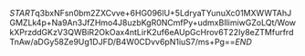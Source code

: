 $START$q3bxNFsn0bm2ZXCvve+6HG096lU+5LdryaTYunuXc01MXWWTAhJGMZLk4p+Na9An3JfZHmo4J8uzbKgR0NCmfPy+udmxBIlimiwGZoLQt/WowkXPrzddGKzV3QWBiR2OkOax4ntLirK2uf6eAUpGcHrov6T22Iy8eZTMfurfrdTnAw/aDGy58Ze9Ug1DJFD/B4W0CDvv6pN1iuS7/ms+Pg==$END$